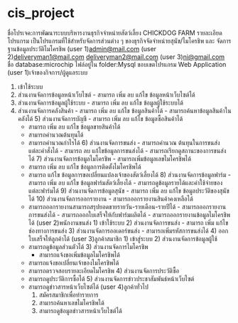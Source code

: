 # cis_project

ชื่อโปรเจค:การพัฒนาระบบบริหารงานธุรกิจจำหน่ายสัตว์เลี้ยง CHICKDOG FARM
รายละเอียดโปรแกรม
  เป็นโปรแกรมที่ใช้สำหรับจัดการส่วนต่าง ๆ ของธุรกิจจัดจำหน่ายสุนัข/ไมโครชิพ และ จัดการฐานข้อมูลประวัติไมโครชิพ
(user 1)admin@mail.com
(user 2)deliveryman1@mail.com
        deliveryman2@mail.com
(user 3)ni@gmail.com
ชื่อ database:microchip
ไฟล์อยู่ใน folder:Mysql
ขอบเขตโปรแกรม
Web Application
(user 1)เจ้าของกิจการ/ผู้ดูแลระบบ
  1) เข้าใช้ระบบ
  2) ส่วนงานจัดการข้อมูลหน้าเว็บไซต์
		  - สามารถ เพิ่ม ลบ แก้ไข ข้อมูลหน้าเว็บไซต์ได้
  3) ส่วนงานจัดการข้อมูลผู้ใช้ระบบ
 			- สามารถ เพิ่ม ลบ แก้ไข ข้อมูลผู้ใช้ระบบได้
  4) ส่วนงานจัดการคลังสินค้า
			- สามารถ เพิ่ม ลบ แก้ไข ข้อมูลสินค้าได้
			- สามารถค้นหาข้อมูลสินค้าในคลังได้
	5) ส่วนงานจัดการบัญชี
			- สามารถ เพิ่ม ลบ แก้ไข ข้อมูลซื้อสินค้าได้
      - สามารถ เพิ่ม ลบ แก้ไข ข้อมูลขายสินค้าได้
      - สามารถคำนวณต้นทุนได้
      - สามารถคำนวณกำไรได้
	6) ส่วนงานจัดการขนส่ง
			- สามารถคำนวณ ต้นทุนในการขนส่งแต่ละคำสั่งได้
			- สามารถ ลบ แก้ไขข้อมูลการขนส่งได้
			- สามารถเรียกดูสถานะของการขนส่งได้
	7) ส่วนงานจัดการข้อมูลไมโครชิพ 
			- สามารถเพิ่มข้อมูลเลขไมโครชิพได้
      - สามารถ เพิ่ม ลบ แก้ไข ข้อมูลการติดตั้งไมโครชิพได้
      - สามารถ แก้ไข ข้อมูลการขอเปลี่ยนแปลงเจ้าของสัตว์เลี้ยงได้ 
	8) ส่วนงานจัดการข้อมูลฟาร์ม
			- สามารถ เพิ่ม ลบ แก้ไข ข้อมูลฟาร์มสัตว์เลี้ยงได้
			- สามารถดูข้อมูลรายได้และค่าใช้จ่ายของแต่ละฟาร์มได้ 
	9) ส่วนงานจัดการข้อมูลสุนัข
			- สามารถ เพิ่ม ลบ แก้ไข ข้อมูลประวัติของสุนัขได้
	10) ส่วนงานจัดการออกรายงาน
			- สามารถออกรายงานสินค้าคงเหลือได้ 
      - สามารถออกรายงานสามารถสรุปยอดขายรายวัน-รายเดือน-รายปีได้
			- สามารถออกรายงานการขนส่งได้
			- สามารถออกใบเสร็จให้กับฟาร์มผลิตได้
			- สามารถออกรายงานข้อมูลไมโครชิพได้
(user 2)พนักงานขนส่ง
    1) เข้าใช้ระบบ
		2) ส่วนงานจัดการขนส่ง
			- สามารถ เพิ่ม แก้ไข ช่องทางการขนส่ง
		3) ส่วนงานจัดการออเดอร์ขนส่ง
			- สามารถเพิ่มรหัสการขนส่งได้
		4) ออกใบเสร็จให้ลูกค้าได้
(user 3)ลูกค้าสมาชิก
    1) เข้าสู่ระบบ
    2) ส่วนงานจัดการข้อมูลผู้ใช้
      - สามารถดูข้อมูลส่วนตัวได้
    3) ส่วนงานจัดการไมโครชิพ
	    - สามารถแจ้งขอเพิ่มข้อมูลไมโครชิพได้
      - สามารถแจ้งขอเปลี่ยนเจ้าของไมโครชิพได้
      - สามารถตรวจสอบรายละเอียดไมโครชิพ
    4) ส่วนงานจัดการประวัติซื้อ 
      - สามารถดูประวัติการซื้อได้ 
    5) ส่วนงานจัดการข่าวประชาสัมพันธ์หน้าเว็บไซต์ 
      - สามารถดูข่าวสารหน้าเว็บไซต์ได้ 
(user 4)ลูกค้าทั่วไป
		1) สมัครสมาชิกเพื่อทำรายการ
		2) สามารถค้นหาเลขไมโครชิพได้
		3) สามารถดูข้อมูลข่าวสารหน้าเว็บไซต์ได้
